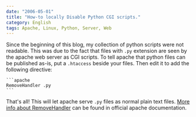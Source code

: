 ```yaml
---
date: "2006-05-01"
title: "How-to locally Disable Python CGI scripts."
category: English
tags: Apache, Linux, Python, Server, Web
---
```


Since the beginning of this blog, my collection of python scripts were not readable. This was due to the fact that files with `.py` extension are seen by the apache web server as CGI scripts. To tell apache that python files can be published as-is, put a `.htaccess` beside your files. Then edit it to add the following directive:

    ```apache
    RemoveHandler .py
    ```

That's all! This will let apache serve `.py` files as normal plain text files. [More info about RemoveHandler](https://httpd.apache.org/docs/1.3/mod/mod_mime.html.en#removehandler) can be found in official apache documentation.

